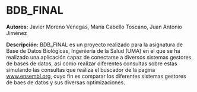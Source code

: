 # BDB_FINAL

**Autores:** Javier Moreno Venegas, María Cabello Toscano, Juan Antonio Jiménez


**Descripción:** BDB_FINAL es un proyecto realizado para la asignatura de Base de Datos Biológicas, Ingeniería de la Salud (UMA) en el que se ha realizado una aplicación capaz de conectarse a diversos sistemas gestores de bases de datos, así como realizar diferentes consultas sobre estas simulando las consultas que realiza el buscador de la pagina www.ensembl.org, cuyo fin es comparar los diferentes sistemas gestores de baes de datos y sus diversas optimizaciones.

